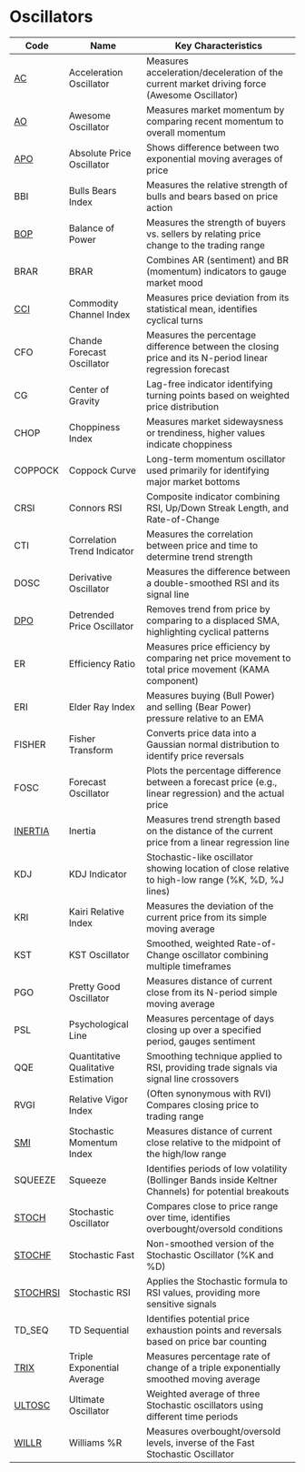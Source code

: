 # Oscillators

| Code | Name | Key Characteristics |
| ------------ | --------------------------------------- | --------------------------------------------------------------------------------------- |
| [AC](/indicators/oscillators/ac.md) | Acceleration Oscillator | Measures acceleration/deceleration of the current market driving force (Awesome Oscillator) |
| [AO](/indicators/oscillators/ao.md) | Awesome Oscillator | Measures market momentum by comparing recent momentum to overall momentum |
| [APO](/indicators/oscillators/apo.md) | Absolute Price Oscillator | Shows difference between two exponential moving averages of price |
| BBI | Bulls Bears Index | Measures the relative strength of bulls and bears based on price action |
| [BOP](/indicators/oscillators/bop.md) | Balance of Power | Measures the strength of buyers vs. sellers by relating price change to the trading range |
| BRAR | BRAR | Combines AR (sentiment) and BR (momentum) indicators to gauge market mood |
| [CCI](/indicators/oscillators/cci.md) | Commodity Channel Index | Measures price deviation from its statistical mean, identifies cyclical turns |
| CFO | Chande Forecast Oscillator | Measures the percentage difference between the closing price and its N-period linear regression forecast |
| CG | Center of Gravity | Lag-free indicator identifying turning points based on weighted price distribution |
| CHOP | Choppiness Index | Measures market sidewaysness or trendiness, higher values indicate choppiness |
| COPPOCK | Coppock Curve | Long-term momentum oscillator used primarily for identifying major market bottoms |
| CRSI | Connors RSI | Composite indicator combining RSI, Up/Down Streak Length, and Rate-of-Change |
| CTI | Correlation Trend Indicator | Measures the correlation between price and time to determine trend strength |
| DOSC | Derivative Oscillator | Measures the difference between a double-smoothed RSI and its signal line |
| [DPO](/indicators/oscillators/dpo.md) | Detrended Price Oscillator | Removes trend from price by comparing to a displaced SMA, highlighting cyclical patterns |
| ER | Efficiency Ratio | Measures price efficiency by comparing net price movement to total price movement (KAMA component) |
| ERI | Elder Ray Index | Measures buying (Bull Power) and selling (Bear Power) pressure relative to an EMA |
| FISHER | Fisher Transform | Converts price data into a Gaussian normal distribution to identify price reversals |
| FOSC | Forecast Oscillator | Plots the percentage difference between a forecast price (e.g., linear regression) and the actual price |
| [INERTIA](/indicators/oscillators/inertia.md) | Inertia | Measures trend strength based on the distance of the current price from a linear regression line |
| KDJ | KDJ Indicator | Stochastic-like oscillator showing location of close relative to high-low range (%K, %D, %J lines) |
| KRI | Kairi Relative Index | Measures the deviation of the current price from its simple moving average |
| KST | KST Oscillator | Smoothed, weighted Rate-of-Change oscillator combining multiple timeframes |
| PGO | Pretty Good Oscillator | Measures distance of current close from its N-period simple moving average |
| PSL | Psychological Line | Measures percentage of days closing up over a specified period, gauges sentiment |
| QQE | Quantitative Qualitative Estimation | Smoothing technique applied to RSI, providing trade signals via signal line crossovers |
| RVGI | Relative Vigor Index | (Often synonymous with RVI) Compares closing price to trading range |
| [SMI](/indicators/oscillators/smi.md) | Stochastic Momentum Index | Measures distance of current close relative to the midpoint of the high/low range |
| SQUEEZE | Squeeze | Identifies periods of low volatility (Bollinger Bands inside Keltner Channels) for potential breakouts |
| [STOCH](/indicators/oscillators/stoch.md) | Stochastic Oscillator | Compares close to price range over time, identifies overbought/oversold conditions |
| [STOCHF](/indicators/oscillators/stochf.md) | Stochastic Fast | Non-smoothed version of the Stochastic Oscillator (%K and %D) |
| [STOCHRSI](/indicators/oscillators/stochrsi.md) | Stochastic RSI | Applies the Stochastic formula to RSI values, providing more sensitive signals |
| TD_SEQ | TD Sequential | Identifies potential price exhaustion points and reversals based on price bar counting |
| [TRIX](/indicators/oscillators/trix.md) | Triple Exponential Average | Measures percentage rate of change of a triple exponentially smoothed moving average |
| [ULTOSC](/indicators/oscillators/ultosc.md) | Ultimate Oscillator | Weighted average of three Stochastic oscillators using different time periods |
| [WILLR](/indicators/oscillators/willr.md) | Williams %R | Measures overbought/oversold levels, inverse of the Fast Stochastic Oscillator |
